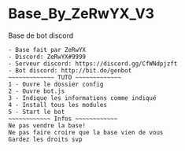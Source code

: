 # Base_By_ZeRwYX_V3
Base de bot discord 

~~~~~~~~~~~~ CREDIT ~~~~~~~~~~~~
- Base fait par ZeRwYX
- Discord: ZeRwYX#9999
- Serveur discord: https://discord.gg/CfWNdpjzft
- Bot discord: http://bit.do/genbot
~~~~~~~~~~~~~ TUTO ~~~~~~~~~~~~~
1 - Ouvre le dossier config
2 - Ouvre bot.js
3 - Indique les informations comme indiqué
4 - Install tous les modules
5 - Start le bot
~~~~~~~~~~~~ Infos ~~~~~~~~~~~~
Ne pas vendre la base!
Ne pas faire croire que la base vien de vous
Gardez les droits svp
